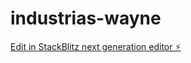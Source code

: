 # industrias-wayne

[Edit in StackBlitz next generation editor ⚡️](https://stackblitz.com/~/github.com/amandaamendoeira/industrias-wayne)